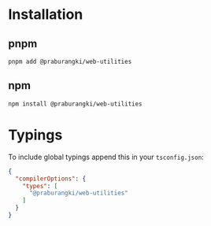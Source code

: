 # Installation

## pnpm

`pnpm add @praburangki/web-utilities`

## npm

`npm install @praburangki/web-utilities`

# Typings

To include global typings append this in your `tsconfig.json`:

```json
{
  "compilerOptions": {
    "types": [
      "@praburangki/web-utilities"
    ]
  }
}
```